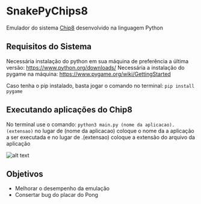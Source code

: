 # SnakePyChips8

Emulador do sistema [Chip8](https://en.wikipedia.org/wiki/CHIP-8) desenvolvido na linguagem Python

## Requisitos do Sistema

Necessária instalação do python em sua máquina de preferência a última versão:
https://www.python.org/downloads/
Necessária a instalação do pygame na máquina:
https://www.pygame.org/wiki/GettingStarted

Caso tenha o pip instalado, basta jogar o comando no terminal:
``` pip install pygame ```

## Executando aplicações do Chip8

No terminal use o comando:
```python3 main.py (nome da aplicacao).(extensao)```
no lugar de (nome da aplicacao) coloque o nome da a aplicação a ser executada e no lugar de .(extensao) coloque
a extensão do arquivo da aplicação


![alt text](https://github.com/RenanZX/snakepychips8/blob/master/img/gameplayimg.jpg)


## Objetivos

- Melhorar o desempenho da emulação
- Consertar bug do placar do Pong